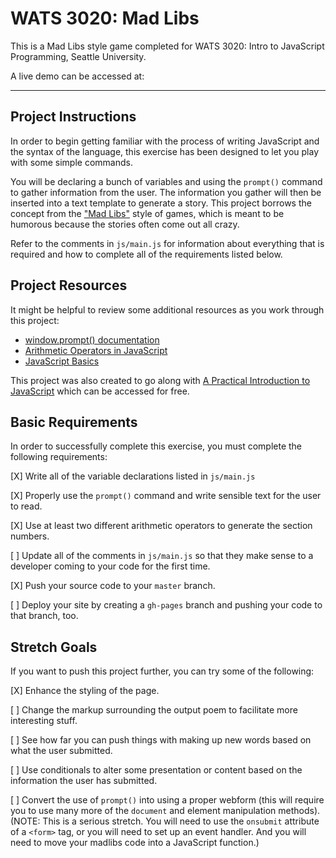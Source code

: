 # WATS 3020: Mad Libs

This is a Mad Libs style game completed for WATS 3020: Intro to JavaScript Programming, Seattle University.

A live demo can be accessed at:

---

## Project Instructions

In order to begin getting familiar with the process of writing JavaScript and
the syntax of the language, this exercise has been designed to let you play
with some simple commands.

You will be declaring a bunch of variables and using the `prompt()` command to
gather information from the user. The information you gather will then be
inserted into a text template to generate a story. This project borrows the
concept from the ["Mad Libs"](https://en.wikipedia.org/wiki/Mad_Libs) style of
games, which is meant to be humorous because the stories often come out all
crazy.

Refer to the comments in `js/main.js` for information about everything that is
required and how to complete all of the requirements listed below.

## Project Resources

It might be helpful to review some additional resources as you work through
this project:

* [window.prompt() documentation](https://developer.mozilla.org/en-US/docs/Web/API/Window/prompt)
* [Arithmetic Operators in JavaScript](https://developer.mozilla.org/en-US/docs/Web/JavaScript/Reference/Operators/Arithmetic_Operators)
* [JavaScript Basics](https://developer.mozilla.org/en-US/docs/Learn/Getting_started_with_the_web/JavaScript_basics)

This project was also created to go along with [A Practical Introduction to JavaScript](https://www.gitbook.com/book/shawnr/practical-introduction-to-javascript/details)
which can be accessed for free.

## Basic Requirements

In order to successfully complete this exercise, you must complete the following
requirements:

[X] Write all of the variable declarations listed in `js/main.js`

[X] Properly use the `prompt()` command and write sensible text for the user to read.

[X] Use at least two different arithmetic operators to generate the section numbers.

[ ] Update all of the comments in `js/main.js` so that they make sense to a developer coming to your code for the first time.

[X] Push your source code to your `master` branch.

[ ] Deploy your site by creating a `gh-pages` branch and pushing your code to that branch, too.

## Stretch Goals

If you want to push this project further, you can try some of the following:

[X] Enhance the styling of the page.

[ ] Change the markup surrounding the output poem to facilitate more interesting stuff.

[ ] See how far you can push things with making up new words based on what the user submitted.

[ ] Use conditionals to alter some presentation or content based on the information the user has submitted.

[ ] Convert the use of `prompt()` into using a proper webform (this will require you to use many more of the `document`
	 and element manipulation methods). (NOTE: This is a serious stretch. You will need to use the `onsubmit` attribute of a `<form>` tag, or you will need to set up an event handler. And you will need to move your madlibs code into a JavaScript function.)
